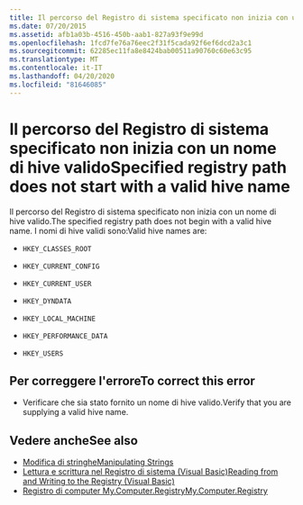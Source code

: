 ```yaml
---
title: Il percorso del Registro di sistema specificato non inizia con un nome di hive valido
ms.date: 07/20/2015
ms.assetid: afb1a03b-4516-450b-aab1-827a93f9e99d
ms.openlocfilehash: 1fcd7fe76a76eec2f31f5cada92f6ef6dcd2a3c1
ms.sourcegitcommit: 62285ec11fa8e8424bab00511a90760c60e63c95
ms.translationtype: MT
ms.contentlocale: it-IT
ms.lasthandoff: 04/20/2020
ms.locfileid: "81646085"
---
```

# <a name="specified-registry-path-does-not-start-with-a-valid-hive-name"></a><span data-ttu-id="6b349-102">Il percorso del Registro di sistema specificato non inizia con un nome di hive valido</span><span class="sxs-lookup"><span data-stu-id="6b349-102">Specified registry path does not start with a valid hive name</span></span>
<span data-ttu-id="6b349-103">Il percorso del Registro di sistema specificato non inizia con un nome di hive valido.</span><span class="sxs-lookup"><span data-stu-id="6b349-103">The specified registry path does not begin with a valid hive name.</span></span> <span data-ttu-id="6b349-104">I nomi di hive validi sono:</span><span class="sxs-lookup"><span data-stu-id="6b349-104">Valid hive names are:</span></span>  
  
- `HKEY_CLASSES_ROOT`  
  
- `HKEY_CURRENT_CONFIG`  
  
- `HKEY_CURRENT_USER`  
  
- `HKEY_DYNDATA`  
  
- `HKEY_LOCAL_MACHINE`  
  
- `HKEY_PERFORMANCE_DATA`  
  
- `HKEY_USERS`  
  
## <a name="to-correct-this-error"></a><span data-ttu-id="6b349-105">Per correggere l'errore</span><span class="sxs-lookup"><span data-stu-id="6b349-105">To correct this error</span></span>  
  
- <span data-ttu-id="6b349-106">Verificare che sia stato fornito un nome di hive valido.</span><span class="sxs-lookup"><span data-stu-id="6b349-106">Verify that you are supplying a valid hive name.</span></span>  
  
## <a name="see-also"></a><span data-ttu-id="6b349-107">Vedere anche</span><span class="sxs-lookup"><span data-stu-id="6b349-107">See also</span></span>

- [<span data-ttu-id="6b349-108">Modifica di stringhe</span><span class="sxs-lookup"><span data-stu-id="6b349-108">Manipulating Strings</span></span>](../../standard/base-types/best-practices-strings.md)
- [<span data-ttu-id="6b349-109">Lettura e scrittura nel Registro di sistema (Visual Basic)</span><span class="sxs-lookup"><span data-stu-id="6b349-109">Reading from and Writing to the Registry (Visual Basic)</span></span>](../developing-apps/programming/computer-resources/reading-from-and-writing-to-the-registry.md)
- [<span data-ttu-id="6b349-110">Registro di computer My.Computer.Registry</span><span class="sxs-lookup"><span data-stu-id="6b349-110">My.Computer.Registry</span></span>](xref:Microsoft.VisualBasic.MyServices.RegistryProxy)
